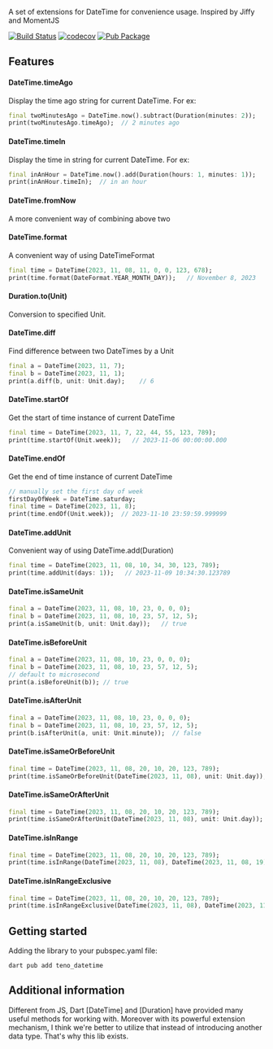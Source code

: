 A set of extensions for DateTime for convenience usage.
Inspired by Jiffy and MomentJS

[![Build Status](https://github.com/hnvcam/teno_datetime/actions/workflows/ci.yaml/badge.svg)](https://github.com/hnvcam/teno_datetime)
[![codecov](https://codecov.io/gh/hnvcam/teno_datetime/graph/badge.svg?token=FCRWMFYD3O)](https://codecov.io/gh/hnvcam/teno_datetime)
[![Pub Package](https://img.shields.io/pub/v/teno_datetime)](https://pub.dev/packages/teno_datetime)


## Features

#### DateTime.timeAgo
Display the time ago string for current DateTime.
For ex:
```dart
final twoMinutesAgo = DateTime.now().subtract(Duration(minutes: 2));
print(twoMinutesAgo.timeAgo);  // 2 minutes ago
```
#### DateTime.timeIn
Display the time in string for current DateTime.
For ex:
```dart
final inAnHour = DateTime.now().add(Duration(hours: 1, minutes: 1));
print(inAnHour.timeIn);  // in an hour
```
#### DateTime.fromNow
A more convenient way of combining above two

#### DateTime.format
A convenient way of using DateTimeFormat
```dart
final time = DateTime(2023, 11, 08, 11, 0, 0, 123, 678);
print(time.format(DateFormat.YEAR_MONTH_DAY));   // November 8, 2023
```
#### Duration.to(Unit)
Conversion to specified Unit.

#### DateTime.diff
Find difference between two DateTimes by a Unit
```dart
final a = DateTime(2023, 11, 7);
final b = DateTime(2023, 11, 1);
print(a.diff(b, unit: Unit.day);    // 6
```
#### DateTime.startOf
Get the start of time instance of current DateTime
```dart
final time = DateTime(2023, 11, 7, 22, 44, 55, 123, 789);
print(time.startOf(Unit.week));   // 2023-11-06 00:00:00.000
```
#### DateTime.endOf
Get the end of time instance of current DateTime
```dart
// manually set the first day of week
firstDayOfWeek = DateTime.saturday;
final time = DateTime(2023, 11, 8);
print(time.endOf(Unit.week));  // 2023-11-10 23:59:59.999999
```
#### DateTime.addUnit
Convenient way of using DateTime.add(Duration)
```dart
final time = DateTime(2023, 11, 08, 10, 34, 30, 123, 789);
print(time.addUnit(days: 1));   // 2023-11-09 10:34:30.123789
```
#### DateTime.isSameUnit
```dart
final a = DateTime(2023, 11, 08, 10, 23, 0, 0, 0);
final b = DateTime(2023, 11, 08, 10, 23, 57, 12, 5);
print(a.isSameUnit(b, unit: Unit.day));   // true
```
#### DateTime.isBeforeUnit
```dart
final a = DateTime(2023, 11, 08, 10, 23, 0, 0, 0);
final b = DateTime(2023, 11, 08, 10, 23, 57, 12, 5);
// default to microsecond
print(a.isBeforeUnit(b)); // true
```
#### DateTime.isAfterUnit
```dart
final a = DateTime(2023, 11, 08, 10, 23, 0, 0, 0);
final b = DateTime(2023, 11, 08, 10, 23, 57, 12, 5);
print(b.isAfterUnit(a, unit: Unit.minute));  // false
```
#### DateTime.isSameOrBeforeUnit
```dart
final time = DateTime(2023, 11, 08, 20, 10, 20, 123, 789);
print(time.isSameOrBeforeUnit(DateTime(2023, 11, 08), unit: Unit.day));    // true
```
#### DateTime.isSameOrAfterUnit
```dart
final time = DateTime(2023, 11, 08, 20, 10, 20, 123, 789);
print(time.isSameOrAfterUnit(DateTime(2023, 11, 08), unit: Unit.day));    // true
```
#### DateTime.isInRange
```dart
final time = DateTime(2023, 11, 08, 20, 10, 20, 123, 789);
print(time.isInRange(DateTime(2023, 11, 08), DateTime(2023, 11, 08, 19));  // false
```
#### DateTime.isInRangeExclusive
```dart
final time = DateTime(2023, 11, 08, 20, 10, 20, 123, 789);
print(time.isInRangeExclusive(DateTime(2023, 11, 08), DateTime(2023, 11, 08, 21)); // true
```

## Getting started

Adding the library to your pubspec.yaml file:
```shell
dart pub add teno_datetime
```


## Additional information
Different from JS, Dart [DateTime] and [Duration] have provided many useful methods for working with.
Moreover with its powerful extension mechanism, I think we're better to utilize that instead of introducing
another data type. That's why this lib exists.

